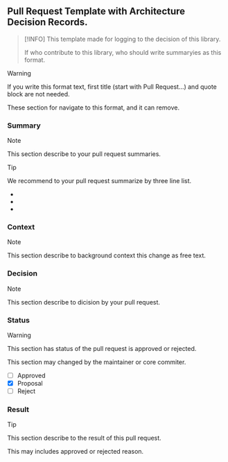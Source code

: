 ## Pull Request Template with Architecture Decision Records.

> [!INFO]
> This template made for logging to the decision of this library.
>
> If who contribute to this library, who should write summaryies as this format.

> [!WARNING]
> If you write this format text, first title (start with Pull Request...) and quote block are not needed.
>
> These section for navigate to this format, and it can remove.

### Summary

> [!NOTE]
> This section describe to your pull request summaries.

> [!TIP]
> We recommend to your pull request summarize by three line list.

-
-
-

### Context

> [!NOTE]
> This section describe to background context this change as free text.

### Decision

> [!NOTE]
> This section describe to dicision by your pull request.

### Status

> [!WARNING]
> This section has status of the pull request is approved or rejected.
>
> This section may changed by the maintainer or core commiter.

- [ ] Approved
- [x] Proposal
- [ ] Reject

### Result

> [!TIP]
> This section describe to the result of this pull request.
>
> This may includes approved or rejected reason.
